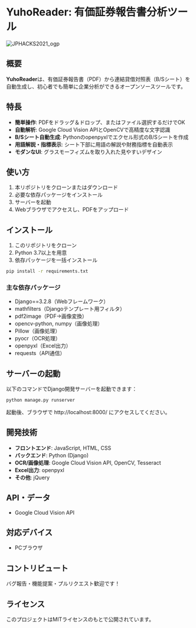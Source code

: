 # YuhoReader: 有価証券報告書分析ツール

![JPHACKS2021_ogp](https://jphacks.com/wp-content/uploads/2021/07/JPHACKS2021_ogp.jpg)

## 概要

**YuhoReader**は、有価証券報告書（PDF）から連結貸借対照表（B/Sシート）を自動生成し、初心者でも簡単に企業分析ができるオープンソースツールです。

## 特長

- **簡単操作**: PDFをドラッグ＆ドロップ、またはファイル選択するだけでOK
- **自動解析**: Google Cloud Vision APIとOpenCVで高精度な文字認識
- **B/Sシート自動生成**: Pythonのopenpyxlでエクセル形式のB/Sシートを作成
- **用語解説・指標表示**: シート下部に用語の解説や財務指標を自動表示
- **モダンなUI**: グラスモーフィズムを取り入れた見やすいデザイン

## 使い方

1. 本リポジトリをクローンまたはダウンロード
2. 必要な依存パッケージをインストール
3. サーバーを起動
4. Webブラウザでアクセスし、PDFをアップロード



## インストール

1. このリポジトリをクローン
2. Python 3.7以上を用意
3. 依存パッケージを一括インストール

```bash
pip install -r requirements.txt
```

### 主な依存パッケージ
- Django==3.2.8（Webフレームワーク）
- mathfilters（Djangoテンプレート用フィルタ）
- pdf2image（PDF→画像変換）
- opencv-python, numpy（画像処理）
- Pillow（画像処理）
- pyocr（OCR処理）
- openpyxl（Excel出力）
- requests（API通信）

## サーバーの起動

以下のコマンドでDjango開発サーバーを起動できます：

```bash
python manage.py runserver
```

起動後、ブラウザで http://localhost:8000/ にアクセスしてください。

## 開発技術

- **フロントエンド**: JavaScript, HTML, CSS
- **バックエンド**: Python (Django)
- **OCR/画像処理**: Google Cloud Vision API, OpenCV, Tesseract
- **Excel出力**: openpyxl
- **その他**: jQuery

## API・データ
- Google Cloud Vision API

## 対応デバイス
- PCブラウザ

## コントリビュート

バグ報告・機能提案・プルリクエスト歓迎です！

## ライセンス

このプロジェクトはMITライセンスのもとで公開されています。


